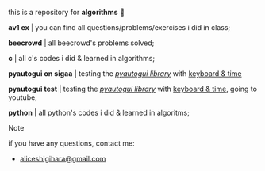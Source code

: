 this is a repository for **algorithms** 💾


**av1 ex** | you can find all questions/problems/exercises i did in class;</br>

**beecrowd** | all beecrowd's problems solved;</br>

**c** | all c's codes i did & learned in algorithms;</br>

**pyautogui on sigaa** | testing the <ins>*pyautogui library*</ins> with <ins>keyboard & time</ins> </br>

**pyautogui test** | testing the <ins>*pyautogui library*</ins> with <ins>keyboard & time</ins>, going to youtube; </br>

**python** | all python's codes i did & learned in algoritms; </br>


> [!NOTE]
if you have any questions, contact me:
- aliceshigihara@gmail.com